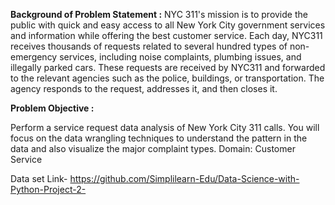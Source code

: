 **Background of Problem Statement :**
NYC 311's mission is to provide the public with quick and easy access to all New York City government services and information while offering the best customer service. Each day, NYC311 receives thousands of requests related to several hundred types of non-emergency services, including noise complaints, plumbing issues, and illegally parked cars. These requests are received by NYC311 and forwarded to the relevant agencies such as the police, buildings, or transportation. The agency responds to the request, addresses it, and then closes it.

**Problem Objective :**

Perform a service request data analysis of New York City 311 calls. You will focus on the data wrangling techniques to understand the pattern in the data and also visualize the major complaint types.
Domain: Customer Service

Data set Link- https://github.com/Simplilearn-Edu/Data-Science-with-Python-Project-2-
